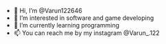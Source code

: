 - 👋 Hi, I’m @Varun122646
- 👀 I’m interested in software and game developing
- 🌱 I’m currently learning programming
- 📫 You can reach me by my instagram @Varun_.122

<!---
Varun122646/Varun122646 is a ✨ special ✨ repository because its `README.md` (this file) appears on your GitHub profile.
You can click the Preview link to take a look at your changes.
--->
